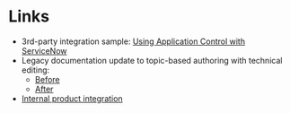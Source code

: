 # Links

* 3rd-party integration sample: [Using Application Control with ServiceNow](https://help.ivanti.com/ap/help/en_US/am/2024/Content/Application_Manager/Policy_Change_Req_ServiceNow.htm)
* Legacy documentation update to topic-based authoring with technical editing:
  - [Before](https://help.ivanti.com/ap/help/en_US/am/2023/Content/Application_Manager/Event_Viewer.htm)
  - [After](https://help.ivanti.com/ap/help/en_US/am/2024/Content/Application_Manager/Event_Viewer.htm)
* [Internal product integration](https://help.ivanti.com/ap/help/en_US/em/2024/Content/Environment_Manager/Integrating-with-Neurons.htm)
